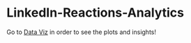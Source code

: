 # LinkedIn-Reactions-Analytics

Go to [Data Viz](https://www.linkedin.com/feed/update/urn:li:activity:6935275744554012672) in order to see the plots and insights!
